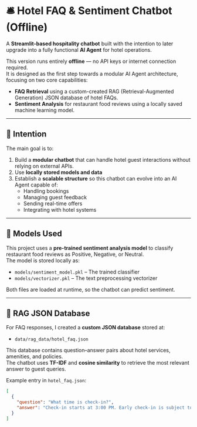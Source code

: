 # 🛎️ Hotel FAQ & Sentiment Chatbot (Offline)

A **Streamlit-based hospitality chatbot** built with the intention to later upgrade into a fully functional **AI Agent** for hotel operations.  

This version runs entirely **offline** — no API keys or internet connection required.  
It is designed as the first step towards a modular AI Agent architecture, focusing on two core capabilities:

- **FAQ Retrieval** using a custom-created RAG (Retrieval-Augmented Generation) JSON database of hotel FAQs.
- **Sentiment Analysis** for restaurant food reviews using a locally saved machine learning model.

---

## 🎯 Intention

The main goal is to:
1. Build a **modular chatbot** that can handle hotel guest interactions without relying on external APIs.
2. Use **locally stored models and data** 
3. Establish a **scalable structure** so this chatbot can evolve into an AI Agent capable of:
   - Handling bookings
   - Managing guest feedback
   - Sending real-time offers
   - Integrating with hotel systems

---

## 🧠 Models Used

This project uses a **pre-trained sentiment analysis model** to classify restaurant food reviews as Positive, Negative, or Neutral.  
The model is stored locally as:

- `models/sentiment_model.pkl` – The trained classifier
- `models/vectorizer.pkl` – The text preprocessing vectorizer

Both files are loaded at runtime, so the chatbot can predict sentiment.

---

## 📂 RAG JSON Database

For FAQ responses, I created a **custom JSON database** stored at:

- `data/rag_data/hotel_faq.json`

This database contains question–answer pairs about hotel services, amenities, and policies.  
The chatbot uses **TF-IDF** and **cosine similarity** to retrieve the most relevant answer to guest queries.

Example entry in `hotel_faq.json`:
```json
[
  {
    "question": "What time is check-in?",
    "answer": "Check-in starts at 3:00 PM. Early check-in is subject to availability."
  }
]
